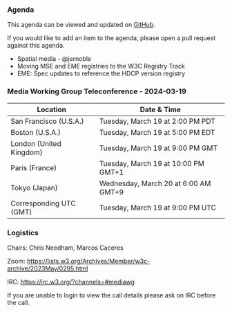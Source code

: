 ### Agenda

This agenda can be viewed and updated on [GitHub](https://github.com/w3c/media-wg/blob/main/meetings/2024-03-19-Media_Working_Group_Teleconference-agenda.md).

If you would like to add an item to the agenda, please open a pull request against this agenda.

* Spatial media - @jernoble
* Moving MSE and EME registries to the W3C Registry Track
* EME: Spec updates to reference the HDCP version registry

### Media Working Group Teleconference - 2024-03-19

| Location | Date & Time |
| -------- | ----------- |
| San Francisco (U.S.A.) | Tuesday, March 19 at 2:00 PM PDT |
| Boston (U.S.A.) | Tuesday, March 19 at 5:00 PM EDT |
| London (United Kingdom) | Tuesday, March 19 at 9:00 PM GMT |
| Paris (France) | Tuesday, March 19 at 10:00 PM GMT+1 |
| Tokyo (Japan) | Wednesday, March 20 at 6:00 AM GMT+9 |
| Corresponding UTC (GMT) | Tuesday, March 19 at 9:00 PM UTC |

### Logistics

Chairs: Chris Needham, Marcos Caceres

Zoom: https://lists.w3.org/Archives/Member/w3c-archive/2023May/0295.html

IRC: https://irc.w3.org/?channels=#mediawg

If you are unable to login to view the call details please ask on IRC before the call.
